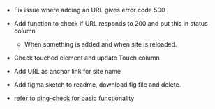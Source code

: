- Fix issue where adding an URL gives error code 500

- Add function to check if URL responds to 200 and put this in status column

  - When something is added and when site is reloaded.

- Check touched element and update Touch column

- Add URL as anchor link for site name

- Add figma sketch to readme, download fig file and delete.

- refer to [ping-check](https://github.com/mickeymarse/ping-check) for basic functionality
